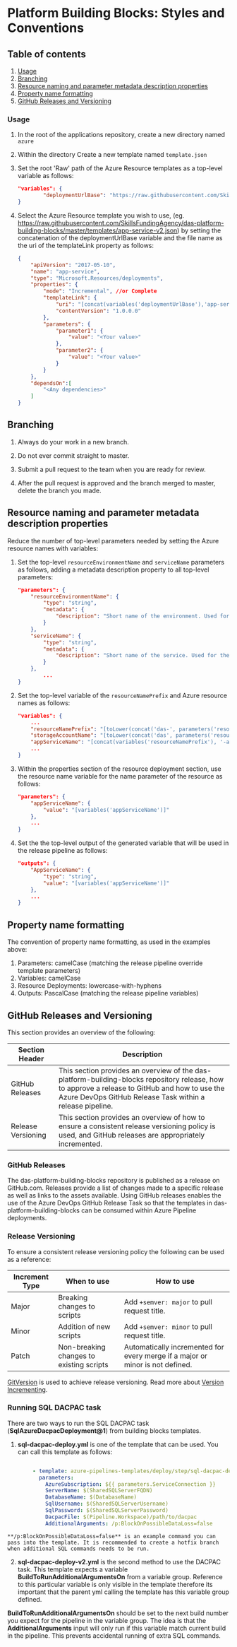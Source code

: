 # Platform Building Blocks: Styles and Conventions

## Table of contents
1. [Usage](#Usage)
2. [Branching](#Branching)
3. [Resource naming and parameter metadata description properties](#Resource-naming-and-parameter-metadata-description-properties)
4. [Property name formatting](#Property-name-formatting)
5. [GitHub Releases and Versioning](#GitHub-Releases-and-Versioning)

### Usage

1. In the root of the applications repository, create a new directory named `azure`

2. Within the directory Create a new template named `template.json`


2. Set the root 'Raw' path of the Azure Resource templates as a top-level variable as follows:

    ```json
    "variables": {
            "deploymentUrlBase": "https://raw.githubusercontent.com/SkillsFundingAgency/das-platform-building-blocks/master/templates/"
    }
    ```

3. Select the Azure Resource template you wish to use, (eg. https://raw.githubusercontent.com/SkillsFundingAgency/das-platform-building-blocks/master/templates/app-service-v2.json) by setting the concatenation of the deploymentUrlBase variable and the file name as the uri of the templateLink property as follows:

    ```json
    {
        "apiVersion": "2017-05-10",
        "name": "app-service",
        "type": "Microsoft.Resources/deployments",
        "properties": {
            "mode": "Incremental", //or Complete
            "templateLink": {
                "uri": "[concat(variables('deploymentUrlBase'),'app-service-v2.json')]",
                "contentVersion": "1.0.0.0"
            },
            "parameters": {
                "parameter1": {
                    "value": "<Your value>"
                },
                "parameter2": {
                    "value": "<Your value>"
                }
            }
        },
        "dependsOn":[
            "<Any dependencies>"
        ]
    }
    ```

## Branching

1. Always do your work in a new branch.

2. Do not ever commit straight to master.

3. Submit a pull request to the team when you are ready for review.

4. After the pull request is approved and the branch merged to master, delete the branch you made.

## Resource naming and parameter metadata description properties

Reduce the number of top-level parameters needed by setting the Azure resource names with variables:

1. Set the top-level ```resourceEnvironmentName``` and ```serviceName``` parameters as follows, adding a metadata description property to all top-level parameters:

    ```json
    "parameters": {
        "resourceEnvironmentName": {
            "type": "string",
            "metadata": {
                "description": "Short name of the environment. Used for the name of resources created."
            }
        },
        "serviceName": {
            "type": "string",
            "metadata": {
                "description": "Short name of the service. Used for the name of resources created."
            }
        },
            ...
    }
    ```

2. Set the top-level variable of the ```resourceNamePrefix``` and Azure resource names as follows:

    ```json
    "variables": {
        ...
        "resourceNamePrefix": "[toLower(concat('das-', parameters('resourceEnvironmentName'),'-', parameters('serviceName')))]",
        "storageAccountName": "[toLower(concat('das', parameters('resourceEnvironmentName'), parameters('serviceName'), 'str'))]",
        "appServiceName": "[concat(variables('resourceNamePrefix'), '-as')]",
        ...
    }
    ```
3. Within the properties section of the resource deployment section, use the resource name variable for the name parameter of the resource as follows:

    ```json
    "parameters": {
        "appServiceName": {
            "value": "[variables('appServiceName')]"
        },
        ...
    }
    ```
4. Set the the top-level output of the generated variable that will be used in the release pipeline as follows:

    ```json
    "outputs": {
        "AppServiceName": {
            "type": "string",
            "value": "[variables('appServiceName')]"
        },
        ...
    }
    ```
## Property name formatting

The convention of property name formatting, as used in the examples above:

1. Parameters: camelCase (matching the release pipeline override template parameters)
2. Variables: camelCase
3. Resource Deployments: lowercase-with-hyphens
4. Outputs: PascalCase (matching the release pipeline variables)

## GitHub Releases and Versioning

This section provides an overview of the following:

| Section Header | Description |
| - | - |
| GitHub Releases | This section provides an overview of the das-platform-building-blocks repository release, how to approve a release to GitHub and how to use the Azure DevOps GitHub Release Task within a release pipeline. |
| Release Versioning | This section provides an overview of how to ensure a consistent release versioning policy is used, and GitHub releases are appropriately incremented. |

### GitHub Releases

The das-platform-building-blocks repository is published as a release on GitHub.com. Releases provide a list of changes made to a specific release as well as links to the assets available. Using GitHub releases enables the use of the Azure DevOps GitHub Release Task so that the templates in das-platform-building-blocks can be consumed within Azure Pipeline deployments.

### Release Versioning

To ensure a consistent release versioning policy the following can be used as a reference:

| Increment Type | When to use | How to use |
| -- | -- | -- |
| Major | Breaking changes to scripts | Add `+semver: major` to pull request title. |
| Minor | Addition of new scripts | Add `+semver: minor` to pull request title. |
| Patch | Non-breaking changes to existing scripts | Automatically incremented for every merge if a major or minor is not defined. |

[GitVersion](https://gitversion.readthedocs.io/en/latest/) is used to achieve release versioning. Read more about [Version Incrementing](https://gitversion.readthedocs.io/en/latest/more-info/version-increments/).

### Running SQL DACPAC task

There are two ways to run the SQL DACPAC task (**SqlAzureDacpacDeployment@1**) from building blocks templates.
1. **sql-dacpac-deploy.yml** is one of the template that can be used. You can call this template as follows:

```yaml

        - template: azure-pipelines-templates/deploy/step/sql-dacpac-deploy.yml@das-platform-building-blocks
          parameters:
            AzureSubscription: ${{ parameters.ServiceConnection }}
            ServerName: $(SharedSQLServerFQDN)
            DatabaseName: $(DatabaseName)
            SqlUsername: $(SharedSQLServerUsername)
            SqlPassword: $(SharedSQLServerPassword)
            DacpacFile: $(Pipeline.Workspace)/path/to/dacpac
            AdditionalArguments: /p:BlockOnPossibleDataLoss=false
```
    **/p:BlockOnPossibleDataLoss=false** is an example command you can pass into the template. It is recommended to create a hotfix branch when additional SQL commands needs to be run.
    

2. **sql-dacpac-deploy-v2.yml** is the second method to use the DACPAC task. This template expects a variable **BuildToRunAdditionalArgumentsOn** from a variable group. Reference to this particular variable is only visible in the template therefore its important that the parent yml calling the template has this variable group defined.

**BuildToRunAdditionalArgumentsOn** should be set to the next build number you expect for the pipeline in the variable group. The idea is that the **AdditionalArguments** input will only run if this variable match current build in the pipeline. This prevents accidental running of extra SQL commands.